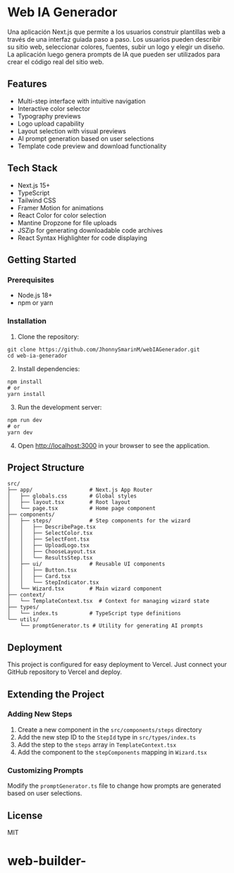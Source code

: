 # Web IA Generador

Una aplicación Next.js que permite a los usuarios construir plantillas web a través de una interfaz guiada paso a paso. Los usuarios pueden describir su sitio web, seleccionar colores, fuentes, subir un logo y elegir un diseño. La aplicación luego genera prompts de IA que pueden ser utilizados para crear el código real del sitio web.

## Features

- Multi-step interface with intuitive navigation
- Interactive color selector
- Typography previews
- Logo upload capability
- Layout selection with visual previews
- AI prompt generation based on user selections
- Template code preview and download functionality

## Tech Stack

- Next.js 15+
- TypeScript
- Tailwind CSS
- Framer Motion for animations
- React Color for color selection
- Mantine Dropzone for file uploads
- JSZip for generating downloadable code archives
- React Syntax Highlighter for code displaying

## Getting Started

### Prerequisites

- Node.js 18+ 
- npm or yarn

### Installation

1. Clone the repository:
```
git clone https://github.com/JhonnySmarinM/webIAGenerador.git
cd web-ia-generador
```

2. Install dependencies:
```
npm install
# or
yarn install
```

3. Run the development server:
```
npm run dev
# or
yarn dev
```

4. Open [http://localhost:3000](http://localhost:3000) in your browser to see the application.

## Project Structure

```
src/
├── app/                  # Next.js App Router
│   ├── globals.css       # Global styles
│   ├── layout.tsx        # Root layout
│   └── page.tsx          # Home page component
├── components/
│   ├── steps/            # Step components for the wizard
│   │   ├── DescribePage.tsx
│   │   ├── SelectColor.tsx
│   │   ├── SelectFont.tsx
│   │   ├── UploadLogo.tsx
│   │   ├── ChooseLayout.tsx
│   │   └── ResultsStep.tsx
│   ├── ui/               # Reusable UI components
│   │   ├── Button.tsx
│   │   ├── Card.tsx
│   │   └── StepIndicator.tsx
│   └── Wizard.tsx        # Main wizard component
├── context/
│   └── TemplateContext.tsx  # Context for managing wizard state
├── types/
│   └── index.ts          # TypeScript type definitions
└── utils/
    └── promptGenerator.ts # Utility for generating AI prompts
```

## Deployment

This project is configured for easy deployment to Vercel. Just connect your GitHub repository to Vercel and deploy.

## Extending the Project

### Adding New Steps

1. Create a new component in the `src/components/steps` directory
2. Add the new step ID to the `StepId` type in `src/types/index.ts`
3. Add the step to the `steps` array in `TemplateContext.tsx`
4. Add the component to the `stepComponents` mapping in `Wizard.tsx`

### Customizing Prompts

Modify the `promptGenerator.ts` file to change how prompts are generated based on user selections.

## License

MIT
# web-builder-
